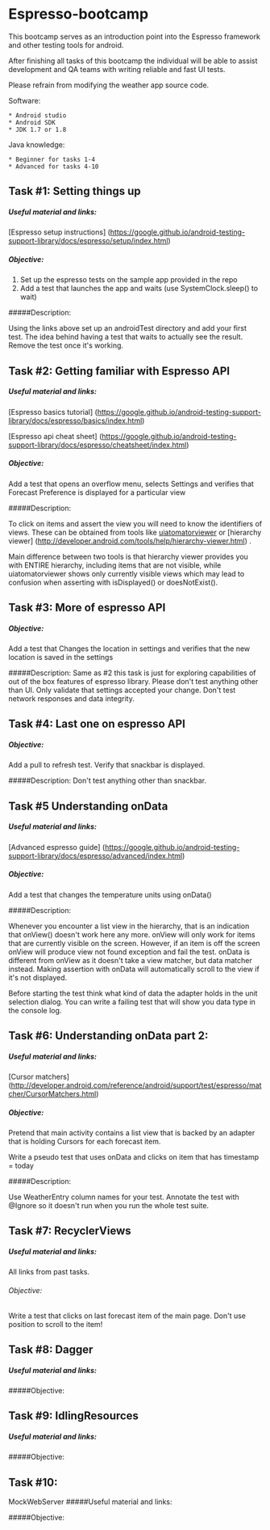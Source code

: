 # Espresso-bootcamp

This bootcamp serves as an introduction point into the Espresso framework and other testing tools for android.


After finishing all tasks of this bootcamp the individual will be able to assist development and QA teams with writing reliable and fast UI tests.

Please refrain from modifying the weather app source code.

Software:

    * Android studio
    * Android SDK
    * JDK 1.7 or 1.8


Java knowledge:

    * Beginner for tasks 1-4
    * Advanced for tasks 4-10
          
## Task #1: Setting things up

##### Useful  material and links: 

[Espresso setup instructions] (https://google.github.io/android-testing-support-library/docs/espresso/setup/index.html)


##### Objective:
1. Set up the espresso tests on the sample app provided in the repo
2. Add a test that launches the app and waits (use SystemClock.sleep() to wait)

#####Description:

Using the links above set up an androidTest directory and add your first test. The idea behind having a test that waits to actually see the result.
Remove the test once it's working.

## Task #2: Getting familiar with Espresso API


##### Useful  material and links: 

[Espresso basics tutorial]  (https://google.github.io/android-testing-support-library/docs/espresso/basics/index.html) 

[Espresso api cheat sheet] (https://google.github.io/android-testing-support-library/docs/espresso/cheatsheet/index.html)

##### Objective:
Add a test that opens an overflow menu, selects Settings and verifies that Forecast Preference is displayed for a particular view

#####Description:

To click on items and assert the view you will need to know the identifiers of views. These can be obtained from tools like [uiatomatorviewer](http://developer.android.com/tools/testing-support-library/index.html) or [hierarchy viewer] (http://developer.android.com/tools/help/hierarchy-viewer.html) .

Main difference between two tools is that hierarchy viewer provides you with ENTIRE hierarchy, including items that are not visible, while uiatomatorviewer 
shows only currently visible views which may lead to confusion when asserting with isDisplayed() or doesNotExist().


## Task #3: More of espresso API

##### Objective:
Add a test that Changes the location in settings and verifies that the new location is saved in the settings

#####Description:
Same as #2 this task is just for exploring capabilities of out of the box features of espresso library.
Please don't test anything other than UI. Only validate that settings accepted your change. Don't test network responses and data integrity.


## Task #4: Last one on espresso API

##### Objective:
Add a pull to refresh test. Verify that snackbar is displayed.

#####Description:
Don't test anything other than snackbar.

## Task #5 Understanding onData

##### Useful  material and links: 

[Advanced espresso guide] (https://google.github.io/android-testing-support-library/docs/espresso/advanced/index.html)

##### Objective:
Add a test that changes the  temperature units using onData()

#####Description:

Whenever you encounter a list view in the hierarchy, that is an indication that onView() doesn't work here any more. onView will only work for items that are currently visible on the screen.
However, if an item is off the screen onView will produce view not found exception and fail the test.
onData is different from onView as it doesn't take a view matcher, but data matcher instead. 
Making assertion with onData will automatically scroll to the view if it's not displayed.

Before starting the test think what kind of data the adapter holds in the unit selection dialog. You can write a failing test that will show you data type in the console log.

##  Task #6: Understanding onData part 2:

##### Useful  material and links: 

[Cursor matchers] (http://developer.android.com/reference/android/support/test/espresso/matcher/CursorMatchers.html)


##### Objective:
Pretend that main activity contains a list view that is backed by an adapter that is holding Cursors for each forecast item.

Write a pseudo test that uses onData and clicks on item that has timestamp = today

#####Description:

Use WeatherEntry column names for your test.
Annotate the test with @Ignore so it doesn't run when you run the whole test suite.


## Task #7: RecyclerViews

##### Useful  material and links: 

All links from past tasks.

###### Objective:
Write a test that clicks on last forecast item of the main page.
Don't use position to scroll to the item!



## Task #8: Dagger
##### Useful  material and links: 

#####Objective:



## Task #9: IdlingResources
##### Useful  material and links: 

#####Objective:


## Task #10:
MockWebServer
#####Useful  material and links: 

#####Objective:




